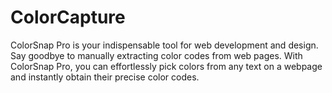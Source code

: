 # ColorCapture
ColorSnap Pro is your indispensable tool for web development and design. Say goodbye to manually extracting color codes from web pages. With ColorSnap Pro, you can effortlessly pick colors from any text on a webpage and instantly obtain their precise color codes.
